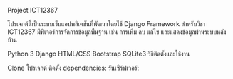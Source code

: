Project ICT12367

โปรเจกต์นี้เป็นระบบเว็บแอปพลิเคชันที่พัฒนาโดยใช้ Django Framework สำหรับวิชา ICT12367 มีฟีเจอร์การจัดการข้อมูลพื้นฐาน เช่น การเพิ่ม ลบ แก้ไข และแสดงข้อมูลผ่านระบบหลังบ้าน

Python 3
Django
HTML/CSS
Bootstrap
SQLite3
วิธีติดตั้งและใช้งาน

Clone โปรเจกต์
ติดตั้ง dependencies:
รันเซิร์ฟเวอร์:
